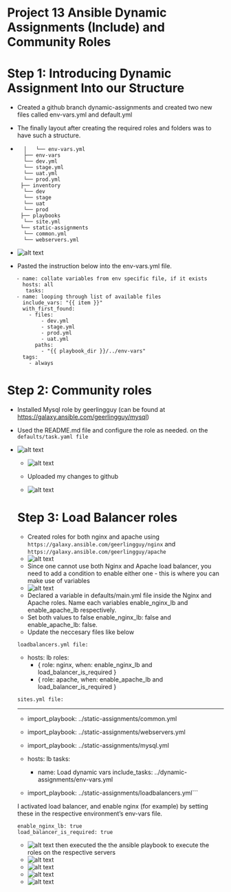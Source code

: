 # Project 13 Ansible Dynamic Assignments (Include) and Community Roles

# Step 1: Introducing Dynamic Assignment Into our Structure
 
- Created a github branch dynamic-assignments and created two new files called env-vars.yml and default.yml
- The finally layout after creating the required roles and folders was to have such a structure.
- ```├── dynamic-assignments
    │   └── env-vars.yml
    ├── env-vars
    └── dev.yml
    └── stage.yml
    └── uat.yml
    └── prod.yml
   ├── inventory
    └── dev
    └── stage
    └── uat
    └── prod
   ├── playbooks
    └── site.yml
   └── static-assignments
    └── common.yml
    └── webservers.yml
    ```
    
 - ![alt text](https://github.com/Ellawangari/DevOps-project13/blob/main/imgs/1.PNG)
 - Pasted the instruction below into the env-vars.yml file.
 ```---
    - name: collate variables from env specific file, if it exists
      hosts: all
       tasks:
    - name: looping through list of available files
      include_vars: "{{ item }}"
      with_first_found:
        - files:
            - dev.yml
            - stage.yml
            - prod.yml
            - uat.yml
          paths:
            - "{{ playbook_dir }}/../env-vars"
      tags:
        - always 
 ```
      
      
      
  # Step 2: Community roles
  - Installed Mysql role by geerlingguy (can be found at https://galaxy.ansible.com/geerlingguy/mysql)
  -  Used the README.md file and configure the role as needed. on the `defaults/task.yaml file`
  - ![alt text](https://github.com/Ellawangari/DevOps-project13/blob/main/imgs/2.PNG)
     - ![alt text](https://github.com/Ellawangari/DevOps-project13/blob/main/imgs/3.PNG)    
     
     - Uploaded my changes to github
     - ![alt text](https://github.com/Ellawangari/DevOps-project13/blob/main/imgs/4.PNG)
     
     
    # Step 3: Load Balancer roles
     - Created  roles for both nginx and apache using `https://galaxy.ansible.com/geerlingguy/nginx` and `https://galaxy.ansible.com/geerlingguy/apache`
     - ![alt text](https://github.com/Ellawangari/DevOps-project13/blob/main/imgs/5.PNG)
     - Since one cannot use both Nginx and Apache load balancer, you need to add a condition to enable either one - this is where you can make use of variables
      - ![alt text](https://github.com/Ellawangari/DevOps-project13/blob/main/imgs/6.PNG)
     - Declared a variable in defaults/main.yml file inside the Nginx and Apache roles. Name each variables enable_nginx_lb and enable_apache_lb respectively.
    -  Set both values to false  enable_nginx_lb: false and enable_apache_lb: false.
    - Update the neccesary files like below
    ```
    loadbalancers.yml file:
    ```
    - hosts: lb
      roles:
        - { role: nginx, when: enable_nginx_lb and load_balancer_is_required }
        - { role: apache, when: enable_apache_lb and load_balancer_is_required }
    ```
    sites.yml file:
    ```
    ---
    - import_playbook: ../static-assignments/common.yml
    - import_playbook: ../static-assignments/webservers.yml
    - import_playbook: ../static-assignments/mysql.yml

    - hosts: lb
      tasks:
        - name: Load dynamic vars
          include_tasks: ../dynamic-assignments/env-vars.yml

    - import_playbook: ../static-assignments/loadbalancers.yml```
    
    I activated load balancer, and enable nginx (for example) by setting these in the respective environment’s env-vars file.
    ```
    enable_nginx_lb: true
    load_balancer_is_required: true
    ````
    - ![alt text](https://github.com/Ellawangari/DevOps-project13/blob/main/imgs/10.PNG)
    then executed the the ansible playbook to execute the roles on the respective servers
    - ![alt text](https://github.com/Ellawangari/DevOps-project13/blob/main/imgs/7.PNG)
    - ![alt text](https://github.com/Ellawangari/DevOps-project13/blob/main/imgs/8.PNG)
    - ![alt text](https://github.com/Ellawangari/DevOps-project13/blob/main/imgs/9.PNG)
    - ![alt text](https://github.com/Ellawangari/DevOps-project13/blob/main/imgs/11.PNG)
    
